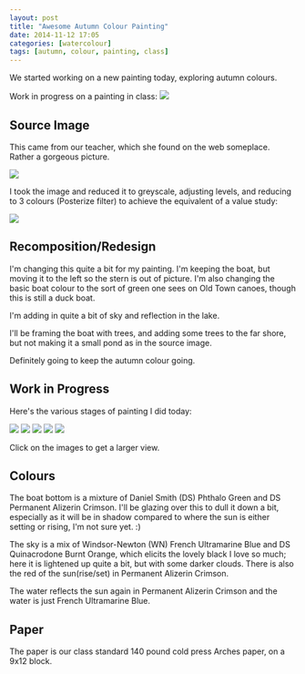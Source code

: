 ```yaml
---
layout: post
title: "Awesome Autumn Colour Painting"
date: 2014-11-12 17:05
categories: [watercolour]
tags: [autumn, colour, painting, class]
---
```

We started working on a new painting today, exploring autumn colours.

Work in progress on a painting in class: ![](http://tt.imageshare.s3.amazonaws.com/art/class/2014-11-boat-awesome-autumn-colour/web/20141112_145104.jpg)

## Source Image

This came from our teacher, which she found on the web
someplace. Rather a gorgeous picture.

[![](http://tt.imageshare.s3.amazonaws.com/art/class/2014-11-boat-awesome-autumn-colour/thumbs/colour.gif)](http://tt.imageshare.s3.amazonaws.com/art/class/2014-11-boat-awesome-autumn-colour/colour.jpg)

I took the image and reduced it to greyscale, adjusting levels, and
reducing to 3 colours (Posterize filter) to achieve the equivalent of
a value study:

[![](http://tt.imageshare.s3.amazonaws.com/art/class/2014-11-boat-awesome-autumn-colour/thumbs/greyscale-values.gif)](http://tt.imageshare.s3.amazonaws.com/art/class/2014-11-boat-awesome-autumn-colour/greyscale-values.jpg)

## Recomposition/Redesign

I'm changing this quite a bit for my painting. I'm keeping the boat,
but moving it to the left so the stern is out of picture. I'm also
changing the basic boat colour to the sort of green one sees on Old
Town canoes, though this is still a duck boat.

I'm adding in quite a bit of sky and reflection in the lake.

I'll be framing the boat with trees, and adding some trees to the far
shore, but not making it a small pond as in the source image.

Definitely going to keep the autumn colour going.

## Work in Progress

Here's the various stages of painting I did today:

[![](http://tt.imageshare.s3.amazonaws.com/art/class/2014-11-boat-awesome-autumn-colour/thumbs/20141112_135010.gif)](http://tt.imageshare.s3.amazonaws.com/art/class/2014-11-boat-awesome-autumn-colour/20141112_135010.jpg "sky")
[![](http://tt.imageshare.s3.amazonaws.com/art/class/2014-11-boat-awesome-autumn-colour/thumbs/20141112_141246.gif)](http://tt.imageshare.s3.amazonaws.com/art/class/2014-11-boat-awesome-autumn-colour/20141112_141246.jpg "water")
[![](http://tt.imageshare.s3.amazonaws.com/art/class/2014-11-boat-awesome-autumn-colour/thumbs/20141112_141932.gif)](http://tt.imageshare.s3.amazonaws.com/art/class/2014-11-boat-awesome-autumn-colour/20141112_141932.jpg "boat bottom")
[![](http://tt.imageshare.s3.amazonaws.com/art/class/2014-11-boat-awesome-autumn-colour/thumbs/20141112_145027.gif)](http://tt.imageshare.s3.amazonaws.com/art/class/2014-11-boat-awesome-autumn-colour/20141112_145027.jpg "boat edges")
[![](http://tt.imageshare.s3.amazonaws.com/art/class/2014-11-boat-awesome-autumn-colour/thumbs/20141112_145104.gif)](http://tt.imageshare.s3.amazonaws.com/art/class/2014-11-boat-awesome-autumn-colour/20141112_145104.jpg "boat interior")

Click on the images to get a larger view.

## Colours

The boat bottom is a mixture of Daniel Smith (DS) Phthalo Green and DS
Permanent Alizerin Crimson. I'll be glazing over this to dull it down
a bit, especially as it will be in shadow compared to where the sun is
either setting or rising, I'm not sure yet. :)

The sky is a mix of Windsor-Newton (WN) French Ultramarine Blue and DS
Quinacrodone Burnt Orange, which elicits the lovely black I love so
much; here it is lightened up quite a bit, but with some darker
clouds. There is also the red of the sun(rise/set) in Permanent
Alizerin Crimson.

The water reflects the sun again in Permanent Alizerin Crimson and the
water is just French Ultramarine Blue.

## Paper

The paper is our class standard 140 pound cold press Arches paper, on
a 9x12 block.
